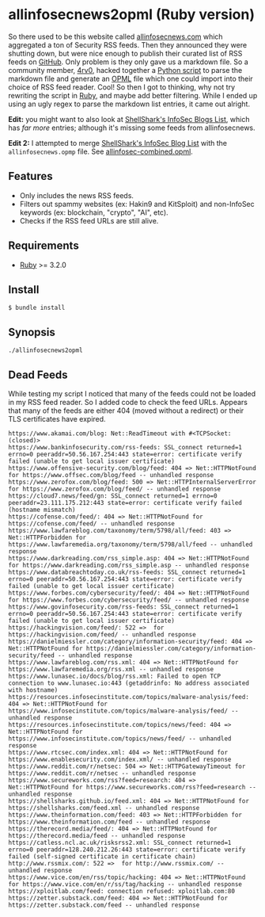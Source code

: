 # allinfosecnews2opml (Ruby version)

So there used to be this website called [allinfosecnews.com] which aggregated a
ton of Security RSS feeds. Then they announced they were shutting down, but were
nice enough to publish their curated list of RSS feeds on
[GitHub][allinfosecnews_sources]. Only problem is they only gave us a markdown
file. So a community member, [4rv0], hacked together a
[Python script][allinfosecnews2opml-python] to parse the markdown file and
generate an [OPML] file which one could import into their choice of RSS feed
reader. Cool! So then I got to thinking, why not try rewriting the script in
[Ruby], and maybe add better filtering. While I ended up using an ugly regex to
parse the markdown list entries, it came out alright.

**Edit:** you might want to also look at
[ShellShark's InfoSec Blogs List][shellsharks-feed],
which has *far more* entries; although it's missing some feeds from
allinfosecnews.

[shellsharks-feed]: https://shellsharks.com/infosec-blogs

**Edit 2:** I attempted to merge [ShellShark's InfoSec Blog List][shellsharks-feed]
with the `allinfosecnews.opmp` file. See [allinfosec-combined.opml](allinfosec-combined.opml).

## Features

* Only includes the news RSS feeds.
* Filters out spammy websites (ex: Hakin9 and KitSploit) and
  non-InfoSec keywords (ex: blockchain, "crypto", "AI", etc).
* Checks if the RSS feed URLs are still alive.

## Requirements

* [Ruby] >= 3.2.0

## Install

```
$ bundle install
```

## Synopsis

```
./allinfosecnews2opml
```

## Dead Feeds

While testing my script I noticed that many of the feeds could not be loaded
in my RSS feed reader. So I added code to check the feed URLs. Appears that many
of the feeds are either 404 (moved without a redirect) or their TLS certificates
have expired.

```
https://www.akamai.com/blog: Net::ReadTimeout with #<TCPSocket:(closed)>
https://www.bankinfosecurity.com/rss-feeds: SSL_connect returned=1 errno=0 peeraddr=50.56.167.254:443 state=error: certificate verify failed (unable to get local issuer certificate)
https://www.offensive-security.com/blog/feed: 404 => Net::HTTPNotFound for https://www.offsec.com/blog/feed -- unhandled response
https://www.zerofox.com/blog/feed: 500 => Net::HTTPInternalServerError for https://www.zerofox.com/blog/feed/ -- unhandled response
https://cloud7.news/feed/gn: SSL_connect returned=1 errno=0 peeraddr=23.111.175.212:443 state=error: certificate verify failed (hostname mismatch)
https://cofense.com/feed/: 404 => Net::HTTPNotFound for https://cofense.com/feed/ -- unhandled response
https://www.lawfareblog.com/taxonomy/term/5798/all/feed: 403 => Net::HTTPForbidden for https://www.lawfaremedia.org/taxonomy/term/5798/all/feed -- unhandled response
https://www.darkreading.com/rss_simple.asp: 404 => Net::HTTPNotFound for https://www.darkreading.com/rss_simple.asp -- unhandled response
https://www.databreachtoday.co.uk/rss-feeds: SSL_connect returned=1 errno=0 peeraddr=50.56.167.254:443 state=error: certificate verify failed (unable to get local issuer certificate)
https://www.forbes.com/cybersecurity/feed/: 404 => Net::HTTPNotFound for https://www.forbes.com/cybersecurity/feed/ -- unhandled response
https://www.govinfosecurity.com/rss-feeds: SSL_connect returned=1 errno=0 peeraddr=50.56.167.254:443 state=error: certificate verify failed (unable to get local issuer certificate)
https://hackingvision.com/feed/: 522 =>  for https://hackingvision.com/feed/ -- unhandled response
https://danielmiessler.com/category/information-security/feed: 404 => Net::HTTPNotFound for https://danielmiessler.com/category/information-security/feed -- unhandled response
https://www.lawfareblog.com/rss.xml: 404 => Net::HTTPNotFound for https://www.lawfaremedia.org/rss.xml -- unhandled response
https://www.lunasec.io/docs/blog/rss.xml: Failed to open TCP connection to www.lunasec.io:443 (getaddrinfo: No address associated with hostname)
https://resources.infosecinstitute.com/topics/malware-analysis/feed: 404 => Net::HTTPNotFound for https://www.infosecinstitute.com/topics/malware-analysis/feed/ -- unhandled response
https://resources.infosecinstitute.com/topics/news/feed: 404 => Net::HTTPNotFound for https://www.infosecinstitute.com/topics/news/feed/ -- unhandled response
https://www.rtcsec.com/index.xml: 404 => Net::HTTPNotFound for https://www.enablesecurity.com/index.xml/ -- unhandled response
https://www.reddit.com/r/netsec: 504 => Net::HTTPGatewayTimeout for https://www.reddit.com/r/netsec -- unhandled response
https://www.secureworks.com/rss?feed=research: 404 => Net::HTTPNotFound for https://www.secureworks.com/rss?feed=research -- unhandled response
https://shellsharks.github.io/feed.xml: 404 => Net::HTTPNotFound for https://shellsharks.com/feed.xml -- unhandled response
https://www.theinformation.com/feed: 403 => Net::HTTPForbidden for https://www.theinformation.com/feed -- unhandled response
https://therecord.media/feed/: 404 => Net::HTTPNotFound for https://therecord.media/feed -- unhandled response
https://catless.ncl.ac.uk/risksrss2.xml: SSL_connect returned=1 errno=0 peeraddr=128.240.212.26:443 state=error: certificate verify failed (self-signed certificate in certificate chain)
http://www.rssmix.com/: 522 =>  for http://www.rssmix.com/ -- unhandled response
https://www.vice.com/en/rss/topic/hacking: 404 => Net::HTTPNotFound for https://www.vice.com/en/r/ss/tag/hacking -- unhandled response
https://xploitlab.com/feed: connection refused: xploitlab.com:80
https://zetter.substack.com/feed: 404 => Net::HTTPNotFound for https://zetter.substack.com/feed -- unhandled response
```

[allinfosecnews.com]: https://allinfosecnews.com/
[allinfosecnews_sources]: https://github.com/foorilla/allinfosecnews_sources
[4rv0]: https://github.com/4rv0
[allinfosecnews2opml-python]: https://github.com/4rv0/allinfosecnews2opml
[OPML]: https://opml.org/
[Ruby]: https://www.ruby-lang.org/
